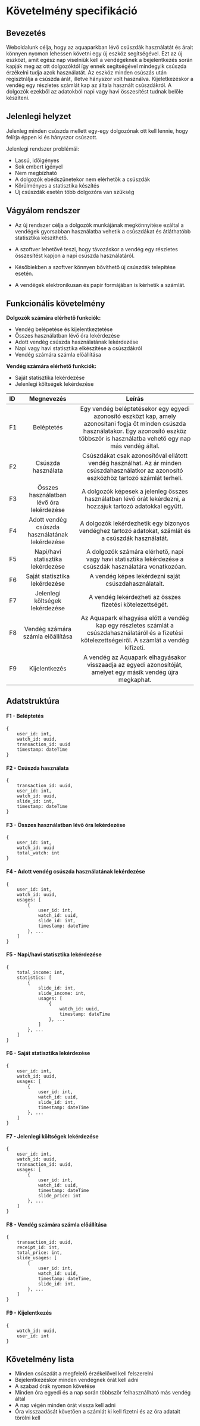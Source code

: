 # Követelmény specifikáció

## Bevezetés 
Weboldalunk célja, hogy az aquaparkban lévő csúszdák használatát és árait könnyen nyomon lehessen követni egy új eszköz segítségével.
Ezt az új eszközt, amit egész nap viselniük kell a vendégeknek a bejelentkezés során kapják meg az ott dolgozóktól így ennek segítségével
mindegyik csúszda érzékelni tudja azok használatát. Az eszköz minden csúszás után regisztrálja a csúszda árát, illetve hányszor volt használva.
Kijeletkezéskor a vendég egy részletes számlát kap az általa használt csúszdákról. A dolgozók ezekből az adatokból napi vagy havi 
összesítést tudnak belőle készíteni.

## Jelenlegi helyzet
Jelenleg minden csúszda mellett egy-egy dolgozónak ott kell lennie, hogy felírja éppen ki és hányszor csúszott.

Jelenlegi rendszer problémái:
- Lassú, időigényes
- Sok embert igényel
- Nem megbízható
- A dolgozók ebédszünetekor nem elérhetők a csúszdák
- Körülményes a statisztika készítés
- Új csúszdák esetén több dolgozóra van szükség

## Vágyálom rendszer
- Az új rendszer célja a dolgozók munkájának megkönnyítése ezáltal a vendégek gyorsabban használatba vehetik a csúszdákat 
és átláthatóbb statisztika készíthető.

- A szoftver lehetővé teszi, hogy távozáskor a vendég egy részletes összesítést kapjon a napi csúszda használatáról.

- Későbiekben a szoftver könnyen bővíthető új csúszdák telepítése esetén.

- A vendégek elektronikusan és papír formájában is kérhetik a számlát.

## Funkcionális követelmény
**Dolgozók számára elérhető funkciók:**
- Vendég belépetése és kijelentkeztetése
- Összes használatban lévő óra lekérdezése
- Adott vendég csúszda használatának lekérdezése
- Napi vagy havi statisztika elkészítése a csúszdákról
- Vendég számára számla előállítása

**Vendég számára elérhető funkciók:**
- Saját statisztika lekérdezése
- Jelenlegi költségek lekérdezése



| ID   |                   Megnevezés                   |                            Leírás                            |
| :--- | :--------------------------------------------: | :----------------------------------------------------------: |
| F1   |                   Beléptetés                   | Egy vendég beléptetésekor egy egyedi azonosító eszközt kap, amely azonosítani fogja őt minden csúszda használatakor. Egy azonosító eszköz többször is használatba vehető egy nap más vendég által. |
| F2   |               Csúszda használata               | Csúszdákat csak azonosítóval ellátott vendég használhat. Az ár minden csúszdahasználatkor az azonosító eszközhöz tartozó számlát terheli. |
| F3   |    Összes használatban lévő óra lekérdezése    | A dolgozók képesek a jelenleg összes használatban lévő órát lekérdezni, a hozzájuk tartozó adatokkal együtt. |
| F4   | Adott vendég csúszda használatának lekérdezése | A dolgozók lekérdezhetik egy bizonyos vendéghez tartozó adatokat, számlát és a csúszdák használatát. |
| F5   |       Napi/havi statisztika lekérdezése        | A dolgozók számára elérhető, napi vagy havi statisztika lekérdezése a csúszdák használatára vonatkozóan. |
| F6   |         Saját statisztika lekérdezése          |     A vendég képes lekérdezni saját csúszdahasználatait.     |
| F7   |        Jelenlegi költségek lekérdezése         |  A vendég lekérdezheti az összes fizetési kötelezettségét.   |
| F8   |       Vendég számára számla előállítása        | Az Aquapark elhagyása előtt a vendég kap egy részletes számlát a csúszdahasználatáról és a fizetési kötelezettségeiről. A számlát a vendég kifizeti. |
| F9   |                 Kijelentkezés                  | A vendég az Aquapark elhagyásakor visszaadja az egyedi azonosítóját, amelyet egy másik vendég újra megkaphat. |



## Adatstruktúra



#### F1 - Beléptetés

```
{
    user_id: int,
    watch_id: uuid,
    transaction_id: uuid
    timestamp: dateTime
}
```

#### F2 - Csúszda használata 

```
{
    transaction_id: uuid,
    user_id: int,
    watch_id: uuid,
    slide_id: int,
    timestamp: dateTime
}
```

#### F3 - Összes használatban lévő óra lekérdezése

```
{
    user_id: int,
    watch_id: uuid
    total_watch: int
}
```

#### F4 - Adott vendég csúszda használatának lekérdezése

```
{
    user_id: int,
    watch_id: uuid,
    usages: [
        {
            user_id: int,
            watch_id: uuid,
            slide_id: int,
            timestamp: dateTime
        }, ...
    ]
}
```

#### F5 - Napi/havi statisztika lekérdezése

```
{
    total_income: int,
    statistics: [
        {
            slide_id: int,
            slide_income: int,
            usages: [
                {
                    watch_id: uuid,
                    timestamp: dateTime
                }, ...
            ]
        }, ...
    ]
}
```

#### F6 - Saját statisztika lekérdezése

```
{
    user_id: int,
    watch_id: uuid,
    usages: [
        {
            user_id: int,
            watch_id: uuid,
            slide_id: int,
            timestamp: dateTime
        }, ...
    ]
}
```

#### F7 - Jelenlegi költségek lekérdezése

```
{
    user_id: int,
    watch_id: uuid,
    transaction_id: uuid,
    usages: [
        {
            user_id: int,
            watch_id: uuid,
            timestamp: dateTime
            slide_price: int
        }, ...
    ]
}
```

#### F8 - Vendég számára számla előállítása

```
{
    transaction_id: uuid,
    receipt_id: int,
    total_price: int,
    slide_usages: [
        {
            user_id: int,
            watch_id: uuid,
            timestamp: dateTime,
            slide_id: int,
        }, ...
    ]
}
```

#### F9 - Kijelentkezés

```
{
    watch_id: uuid,
    user_id: int
}
```



## Követelmény lista
- Minden csúszdát a megfelelő érzékelővel kell felszerelni
- Bejelentkezéskor minden vendégnek órát kell adni
- A szabad órák nyomon követése
- Minden óra egyedi és a nap során többször felhasználható más vendég által
- A nap végén minden órát vissza kell adni
- Óra visszaadását követően a számlát ki kell fizetni és az óra adatait törölni kell

